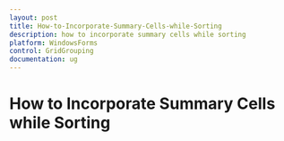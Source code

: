 ```yaml
---
layout: post
title: How-to-Incorporate-Summary-Cells-while-Sorting
description: how to incorporate summary cells while sorting 
platform: WindowsForms
control: GridGrouping
documentation: ug
---
```


# How to Incorporate Summary Cells while Sorting 

